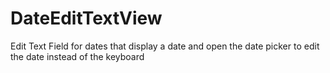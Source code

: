 # DateEditTextView
Edit Text Field for dates that display a date and open the date picker to edit the date instead of the keyboard
